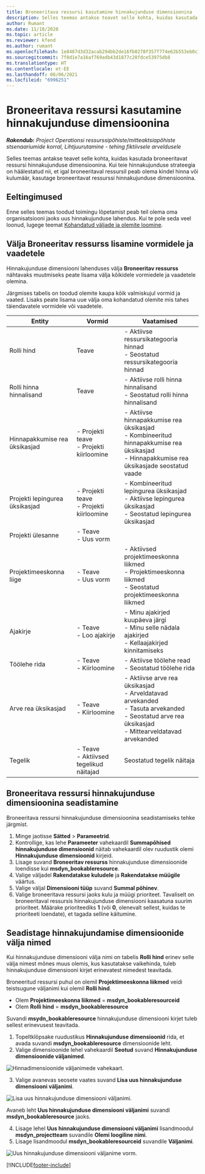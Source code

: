 ```yaml
---
title: Broneeritava ressursi kasutamine hinnakujunduse dimensioonina
description: Selles teemas antakse teavet selle kohta, kuidas kasutada broneeritavat ressursi hinnakujunduse dimensioonina.
author: Rumant
ms.date: 11/18/2020
ms.topic: article
ms.reviewer: kfend
ms.author: rumant
ms.openlocfilehash: 1e8487d3d32acab294bb2de16fb0278f357f774e62b553eb0c1ebd5b6246e332
ms.sourcegitcommit: 7f8d1e7a16af769adb43d1877c28fdce53975db8
ms.translationtype: HT
ms.contentlocale: et-EE
ms.lasthandoff: 08/06/2021
ms.locfileid: "6996251"
---
```

# <a name="use-a-bookable-resource-as-a-pricing-dimension"></a>Broneeritava ressursi kasutamine hinnakujunduse dimensioonina

 _**Rakendub:** Project Operationsi ressurssipõhiste/mitteaktsiapõhiste stsenaariumide korral,  Lihtjuurutamine - tehing fiktiivsele arveldusele_ 

Selles teemas antakse teavet selle kohta, kuidas kasutada broneeritavat ressursi hinnakujunduse dimensioonina. Kui teie hinnakujunduse strateegia on häälestatud nii, et igal broneeritaval ressursil peab olema kindel hinna või kulumäär, kasutage broneeritavat ressurssi hinnakujunduse dimensioonina.

## <a name="prerequisites"></a>Eeltingimused
Enne selles teemas toodud toimingu lõpetamist peab teil olema oma organisatsiooni jaoks uus hinnakujunduse lahendus. Kui te pole seda veel loonud, lugege teemat [Kohandatud väljade ja olemite loomine](../pricing-costing/create-custom-fields-entities-pricing-dimensions.md).

## <a name="add-the-bookable-resource-field-to-forms-and-views"></a>Välja Broneeritav ressurss lisamine vormidele ja vaadetele
Hinnakujunduse dimensiooni lahenduses välja **Broneeritav ressurss** nähtavaks muutmiseks peate lisama välja kõikidele vormiedele ja vaadetele olemina.

Järgmises tabelis on toodud olemite kaupa kõik valmiskujul vormid ja vaated. Lisaks peate lisama uue välja oma kohandatud olemite mis tahes täiendavatele vormidele või vaadetele.

|   Entity        | Vormid   |Vaatamised        |
| ------------------------------|---------------------------------|----------------------------------|
|  Rolli hind| Teave | - Aktiivse ressursikategooria hinnad<br> - Seostatud ressursikategooria hinnad |
|  Rolli hinna hinnalisand| Teave| - Aktiivse rolli hinna hinnalisand<br>- Seostatud rolli hinna hinnalisand |
|  Hinnapakkumise rea üksikasjad| - Projekti teave<br>- Projekti kiirloomine| - Aktiivse hinnapakkumise rea üksikasjad<br>- Kombineeritud hinnapakkumise rea üksikasjad<br>- Hinnapakkumise rea üksikasjade seostatud vaade |
|  Projekti lepingurea üksikasjad| - Projekti teave<br>- Projekti kiirloomine| - Kombineeritud lepingurea üksikasjad<br>- Aktiivse lepingurea üksikasjad<br>- Seostatud lepingurea üksikasjad |
|  Projekti ülesanne| - Teave<br>- Uus vorm| &nbsp; |
|  Projektimeeskonna liige| - Teave<br>- Uus vorm| - Aktiivsed projektimeeskonna liikmed<br>- Projektimeeskonna liikmed<br>- Seostatud projektimeeskonna liikmed |
|  Ajakirje| - Teave<br>- Loo ajakirje| - Minu ajakirjed kuupäeva järgi<br>- Minu selle nädala ajakirjed<br>- Kellaajakirjed kinnitamiseks|
|  Töölehe rida| - Teave<br>- Kiirloomine| - Aktiivse töölehe read<br>- Seostatud töölehe rida |
|  Arve rea üksikasjad| - Teave<br>- Kiirloomine| - Aktiivse arve rea üksikasjad<br>- Arveldatavad arvekanded<br>- Tasuta arvekanded<br>- Seostatud arve rea üksikasjad <br>- Mittearveldatavad arvekanded|
|  Tegelik| - Teave<br>- Aktiivsed tegelikud näitajad| Seostatud tegelik näitaja |

## <a name="set-up-a-bookable-resource-as-a-pricing-dimension"></a>Broneeritava ressursi hinnakujunduse dimensioonina seadistamine
Broneeritava ressursi hinnakujunduse dimensioonina seadistamiseks tehke järgmist.

1. Minge jaotisse **Sätted** > **Parameetrid**. 
2. Kontrollige, kas lehe **Parameeter** vahekaardil **Summapõhised hinnakujunduse dimensioonid** näitab vahekaardil olev ruudustik olemi **Hinnakujunduse dimensioonid** kirjeid. 
2. Lisage suvand **Broneeritav ressurss** hinnakujunduse dimensioonide loendisse kui **msdyn_bookableresource**. 
3. Valige väljadel **Rakendatakse kuludele** ja **Rakendatakse müügile** väärtus.
4. Valige väljal **Dimensiooni tüüp** suvand **Summal põhinev**. 
5. Valige broneeritava ressursi jaoks kulu ja müügi prioriteet. Tavaliselt on broneeritaval ressursis hinnakujunduse dimensiooni kaasatuna suurim prioriteet. Määrake prioriteediks **1** (või **0**, olenevalt sellest, kuidas te prioriteeti loendate), et tagada selline käitumine.

## <a name="set-up-pricing-dimension-field-names"></a>Seadistage hinnakujundamise dimensioonide välja nimed

Kui hinnakujunduse dimensiooni välja nimi on tabelis **Rolli hind** erinev selle välja nimest mõnes muus olemis, kus kasutatakse vaikehinda, tuleb hinnakujunduse dimensiooni kirjet erinevatest nimedest teavitada.  

Broneeritud ressursi puhul on olemil **Projektimeeskonna liikmed** veidi teistsugune väljanimi kui olemil **Rolli hind**. 

 - Olem **Projektimeeskonna liikmed** = **msdyn_bookableresourceid**
 - Olem **Rolli hind** = **msdyn_bookableresource**

Suvandi **msydn_bookableresource** hinnakujunduse dimensiooni kirjet tuleb sellest erinevusest teavitada.

1. Topeltklõpsake ruudustikus **Hinnakujunduse dimensioonid** rida, et avada suvandi **msdyn_bookableresource** dimensioonide leht.
2. Valige dimensioonide lehel vahekaardil **Seotud** suvand **Hinnakujunduse dimensioonide väljanimed**.

  ![Hinnadimensioonide väljanimede vahekaart.](media/PD-fieldname.png)

3. Valige avanevas seosete vaates suvand **Lisa uus hinnakujunduse dimensiooni väljanimi**.

  ![Lisa uus hinnakujunduse dimensiooni väljanimi.](media/Add-NewPD-fieldname.png)

  Avaneb leht **Uus hinnakujunduse dimensiooni väljanimi** suvandi **msdyn_bookableresource** jaoks. 

4. Lisage lehel **Uus hinnakujunduse dimensiooni väljanimi** lisandmoodul **msdyn_projectteam** suvandile **Olemi loogiline nimi**.
5. Lisage lisandmoodul **msdyn_bookableresourceid** suvandile **Väljanimi**.

 ![Uus hinnakujunduse dimensiooni väljanime vorm.](media/PD-fieldname-Added.png)


[!INCLUDE[footer-include](../includes/footer-banner.md)]